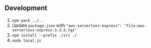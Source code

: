 ## Development

1. `npm pack ../..`
2. Update `package.json` with `"aws-serverless-express": "file:aws-serverless-express-3.3.5.tgz"`
3. `npm install --prefix ./src ./`
4. `node local.js`